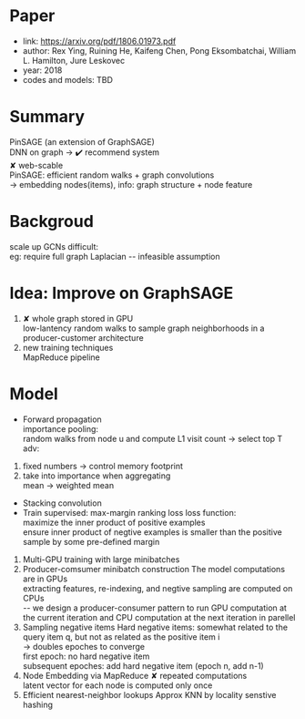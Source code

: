 # Paper
* link: https://arxiv.org/pdf/1806.01973.pdf
* author: Rex Ying, Ruining He, Kaifeng Chen, Pong Eksombatchai, William L. Hamilton, Jure Leskovec
* year: 2018
* codes and models: TBD

# Summary  
PinSAGE (an extension of GraphSAGE)  
DNN on graph -> ✔️ recommend system  
✘ web-scable  
PinSAGE: efficient random walks + graph convolutions  
-> embedding nodes(items), info: graph structure + node feature  

# Backgroud
scale up GCNs difficult:  
eg: require full graph Laplacian -- infeasible assumption  

# Idea: Improve on GraphSAGE
1. ✘ whole graph stored in GPU  
low-lantency random walks to sample graph neighborhoods in a producer-customer architecture  
2. new training techniques  
MapReduce pipeline  

# Model  
* Forward propagation  
importance pooling:   
random walks from node u and compute L1 visit count -> select top T  
adv:  
1. fixed numbers -> control memory footprint   
2. take into importance when aggregating  
mean -> weighted mean       
* Stacking convolution  
* Train
supervised: max-margin ranking loss
loss function:   
maximize the inner product of positive examples  
ensure inner product of negtive examples is smaller than the positive sample by some pre-defined margin  
1. Multi-GPU training with large minibatches
2. Producer-comsumer minibatch construction
The model computations are in GPUs   
extracting features, re-indexing, and negtive sampling are computed on CPUs  
-- we design a producer-consumer pattern to run GPU computation at the current iteration and CPU computation at the next iteration in parellel  
3. Sampling negative items
Hard negative items: somewhat related to the query item q, but not as related as the positive item i  
-> doubles epoches to converge  
first epoch: no hard negative item  
subsequent epoches: add hard negative item (epoch n, add n-1)  
4. Node Embedding via MapReduce
✘ repeated computations  
latent vector for each node is computed only once  
5. Efficient nearest-neighbor lookups
Approx KNN by locality senstive hashing  
